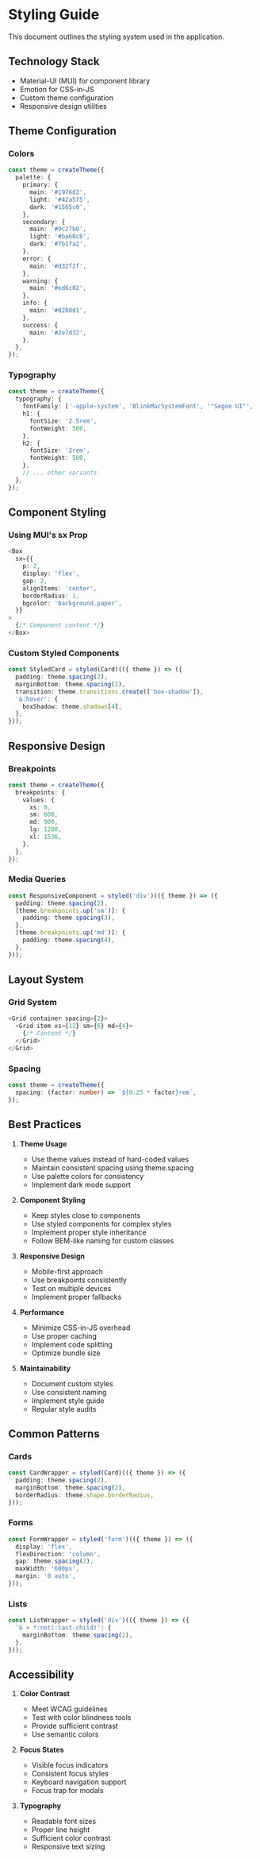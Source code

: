 # Styling Guide

This document outlines the styling system used in the application.

## Technology Stack

- Material-UI (MUI) for component library
- Emotion for CSS-in-JS
- Custom theme configuration
- Responsive design utilities

## Theme Configuration

### Colors

```typescript
const theme = createTheme({
  palette: {
    primary: {
      main: '#1976d2',
      light: '#42a5f5',
      dark: '#1565c0',
    },
    secondary: {
      main: '#9c27b0',
      light: '#ba68c8',
      dark: '#7b1fa2',
    },
    error: {
      main: '#d32f2f',
    },
    warning: {
      main: '#ed6c02',
    },
    info: {
      main: '#0288d1',
    },
    success: {
      main: '#2e7d32',
    },
  },
});
```

### Typography

```typescript
const theme = createTheme({
  typography: {
    fontFamily: ['-apple-system', 'BlinkMacSystemFont', '"Segoe UI"', 'Roboto', '"Helvetica Neue"', 'Arial', 'sans-serif'].join(','),
    h1: {
      fontSize: '2.5rem',
      fontWeight: 500,
    },
    h2: {
      fontSize: '2rem',
      fontWeight: 500,
    },
    // ... other variants
  },
});
```

## Component Styling

### Using MUI's sx Prop

```typescript
<Box
  sx={{
    p: 2,
    display: 'flex',
    gap: 2,
    alignItems: 'center',
    borderRadius: 1,
    bgcolor: 'background.paper',
  }}
>
  {/* Component content */}
</Box>
```

### Custom Styled Components

```typescript
const StyledCard = styled(Card)(({ theme }) => ({
  padding: theme.spacing(2),
  marginBottom: theme.spacing(2),
  transition: theme.transitions.create(['box-shadow']),
  '&:hover': {
    boxShadow: theme.shadows[4],
  },
}));
```

## Responsive Design

### Breakpoints

```typescript
const theme = createTheme({
  breakpoints: {
    values: {
      xs: 0,
      sm: 600,
      md: 900,
      lg: 1200,
      xl: 1536,
    },
  },
});
```

### Media Queries

```typescript
const ResponsiveComponent = styled('div')(({ theme }) => ({
  padding: theme.spacing(2),
  [theme.breakpoints.up('sm')]: {
    padding: theme.spacing(3),
  },
  [theme.breakpoints.up('md')]: {
    padding: theme.spacing(4),
  },
}));
```

## Layout System

### Grid System

```typescript
<Grid container spacing={2}>
  <Grid item xs={12} sm={6} md={4}>
    {/* Content */}
  </Grid>
</Grid>
```

### Spacing

```typescript
const theme = createTheme({
  spacing: (factor: number) => `${0.25 * factor}rem`,
});
```

## Best Practices

1. **Theme Usage**

   - Use theme values instead of hard-coded values
   - Maintain consistent spacing using theme.spacing
   - Use palette colors for consistency
   - Implement dark mode support

2. **Component Styling**

   - Keep styles close to components
   - Use styled components for complex styles
   - Implement proper style inheritance
   - Follow BEM-like naming for custom classes

3. **Responsive Design**

   - Mobile-first approach
   - Use breakpoints consistently
   - Test on multiple devices
   - Implement proper fallbacks

4. **Performance**

   - Minimize CSS-in-JS overhead
   - Use proper caching
   - Implement code splitting
   - Optimize bundle size

5. **Maintainability**
   - Document custom styles
   - Use consistent naming
   - Implement style guide
   - Regular style audits

## Common Patterns

### Cards

```typescript
const CardWrapper = styled(Card)(({ theme }) => ({
  padding: theme.spacing(2),
  marginBottom: theme.spacing(2),
  borderRadius: theme.shape.borderRadius,
}));
```

### Forms

```typescript
const FormWrapper = styled('form')(({ theme }) => ({
  display: 'flex',
  flexDirection: 'column',
  gap: theme.spacing(2),
  maxWidth: '600px',
  margin: '0 auto',
}));
```

### Lists

```typescript
const ListWrapper = styled('div')(({ theme }) => ({
  '& > *:not(:last-child)': {
    marginBottom: theme.spacing(2),
  },
}));
```

## Accessibility

1. **Color Contrast**

   - Meet WCAG guidelines
   - Test with color blindness tools
   - Provide sufficient contrast
   - Use semantic colors

2. **Focus States**

   - Visible focus indicators
   - Consistent focus styles
   - Keyboard navigation support
   - Focus trap for modals

3. **Typography**
   - Readable font sizes
   - Proper line height
   - Sufficient color contrast
   - Responsive text sizing
